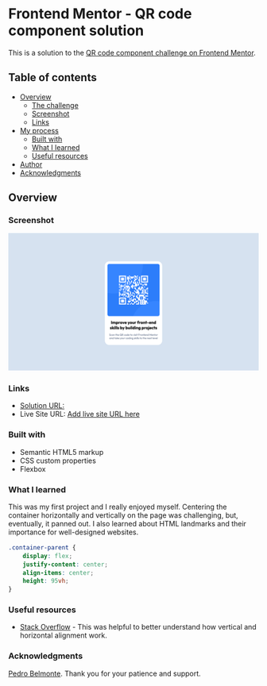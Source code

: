 # Frontend Mentor - QR code component solution

This is a solution to the [QR code component challenge on Frontend Mentor](https://www.frontendmentor.io/challenges/qr-code-component-iux_sIO_H). 

## Table of contents

- [Overview](#overview)
  - [The challenge](#the-challenge)
  - [Screenshot](#screenshot)
  - [Links](#links)
- [My process](#my-process)
  - [Built with](#built-with)
  - [What I learned](#what-i-learned)
  - [Useful resources](#useful-resources)
- [Author](#author)
- [Acknowledgments](#acknowledgments)

## Overview

### Screenshot

![See screenshot](./screenshot.png)

### Links

- [Solution URL:](https://www.frontendmentor.io/solutions/qr-code-component-solution-using-flexbox-LL48-YYW8S)
- Live Site URL: [Add live site URL here](https://your-live-site-url.com)

### Built with

- Semantic HTML5 markup
- CSS custom properties
- Flexbox

### What I learned 

This was my first project and I really enjoyed myself. Centering the container horizontally and vertically on the page was challenging, but, eventually, it panned out. I also learned about HTML landmarks and their importance for well-designed websites. 

```css
.container-parent { 
    display: flex;
    justify-content: center;
    align-items: center;
    height: 95vh;
}
```
### Useful resources

- [Stack Overflow](https://stackoverflow.com/questions/31217268/center-div-on-the-middle-of-screen) - This was helpful to better understand how vertical and horizontal alignment work. 

### Acknowledgments

[Pedro Belmonte](https://github.com/pedrobelmonte8). Thank you for your patience and support. 